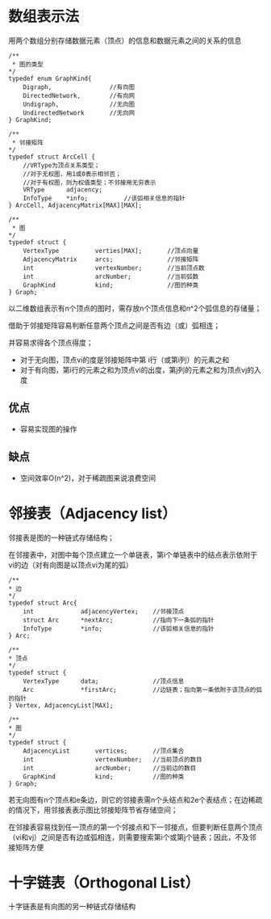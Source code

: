 # 数组表示法
用两个数组分别存储数据元素（顶点）的信息和数据元素之间的关系的信息

```
/**
 * 图的类型
*/
typedef enum GraphKind{
    Digraph,                //有向图
    DirectedNetwork,        //有向网
    Undigraph,              //无向图
    UndirectedNetwork       //无向网
} GraphKind; 

/**
 * 邻接矩阵
*/
typedef struct ArcCell {
    //VRType为顶点关系类型；
    //对于无权图，用1或0表示相邻否；
    //对于有权图，则为权值类型；不邻接用无穷表示
    VRType      adjacency;
    InfoType    *info;          //该弧相关信息的指针
} ArcCell, AdjacencyMatrix[MAX][MAX];

/**
 * 图
*/
typedef struct {
    VertexType          verties[MAX];       //顶点向量
    AdjacencyMatrix     arcs;               //邻接矩阵
    int                 vertexNumber;       //当前顶点数
    int                 arcNumber;          //当前弧数
    GraphKind           kind;               //图的种类
} Graph;
```

以二维数组表示有n个顶点的图时，需存放n个顶点信息和n^2个弧信息的存储量；

借助于邻接矩阵容易判断任意两个顶点之间是否有边（或）弧相连；

并容易求得各个顶点得度；
* 对于无向图，顶点vi的度是邻接矩阵中第
i行（或第i列）的元素之和
* 对于有向图，第i行的元素之和为顶点vi的出度，第j列的元素之和为顶点vj的入度

## 优点
* 容易实现图的操作
## 缺点
* 空间效率O(n^2)，对于稀疏图来说浪费空间

# 邻接表（Adjacency list）
邻接表是图的一种链式存储结构；

在邻接表中，对图中每个顶点建立一个单链表，第i个单链表中的结点表示依附于vi的边（对有向图是以顶点vi为尾的弧）

```
/**
* 边
*/
typedef struct Arc{
    int             adjacencyVertex;    //邻接顶点
    struct Arc      *nextArc;           //指向下一条弧的指针
    InfoType        *info;              //该弧相关信息的指针
} Arc;

/**
* 顶点
*/
typedef struct {
    VertexType      data;               //顶点信息
    Arc             *firstArc;          //边链表；指向第一条依附于该顶点的弧的指针
} Vertex, AdjacencyList[MAX];

/**
* 图
*/
typedef struct {
    AdjacencyList       vertices;       //顶点集合
    int                 vertexNumber;   //当前顶点的数目
    int                 arcNumber;      //当前边的数目
    GraphKind           kind;           //图的种类
} Graph;
```

若无向图有n个顶点和e条边，则它的邻接表需n个头结点和2e个表结点；在边稀疏的情况下，用邻接表表示图比邻接矩阵节省存储空间；

在邻接表容易找到任一顶点的第一个邻接点和下一邻接点，但要判断任意两个顶点（vi和vj）之间是否有边或弧相连，则需要搜索第i个或第j个链表；因此，不及邻接矩阵方便

# 十字链表（Orthogonal List）
十字链表是有向图的另一种链式存储结构